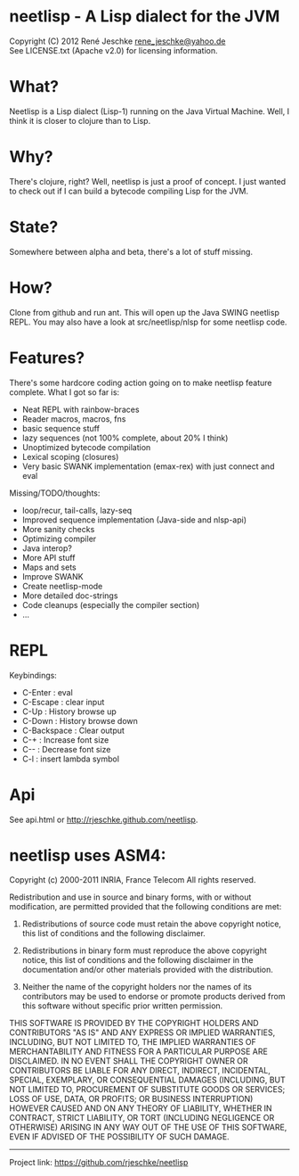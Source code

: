 # neetlisp - A Lisp dialect for the JVM
Copyright (C) 2012 René Jeschke <rene_jeschke@yahoo.de>  
See LICENSE.txt (Apache v2.0) for licensing information.

# What?
Neetlisp is a Lisp dialect (Lisp-1) running on the Java Virtual Machine. Well, I think
it is closer to clojure than to Lisp.

# Why?
There's clojure, right? Well, neetlisp is just a proof of concept. I just wanted
to check out if I can build a bytecode compiling Lisp for the JVM. 

# State?
Somewhere between alpha and beta, there's a lot of stuff missing.

# How?
Clone from github and run ant. This will open up the Java SWING neetlisp REPL. You may also
have a look at src/neetlisp/nlsp for some neetlisp code.

# Features?
There's some hardcore coding action going on to make neetlisp feature complete.
What I got so far is:

* Neat REPL with rainbow-braces
* Reader macros, macros, fns
* basic sequence stuff
* lazy sequences (not 100% complete, about 20% I think)
* Unoptimized bytecode compilation
* Lexical scoping (closures)
* Very basic SWANK implementation (emax-rex) with just connect and eval

Missing/TODO/thoughts:

* loop/recur, tail-calls, lazy-seq
* Improved sequence implementation (Java-side and nlsp-api)
* More sanity checks
* Optimizing compiler
* Java interop?
* More API stuff
* Maps and sets
* Improve SWANK
* Create neetlisp-mode
* More detailed doc-strings
* Code cleanups (especially the compiler section)
* ...

# REPL
Keybindings:

* C-Enter : eval
* C-Escape : clear input
* C-Up : History browse up
* C-Down : History browse down
* C-Backspace : Clear output
* C-+ : Increase font size
* C-- : Decrease font size
* C-l : insert lambda symbol

# Api

See api.html or <http://rjeschke.github.com/neetlisp>.

# neetlisp uses ASM4:

Copyright (c) 2000-2011 INRIA, France Telecom
All rights reserved.

Redistribution and use in source and binary forms, with or without
modification, are permitted provided that the following conditions
are met:

1. Redistributions of source code must retain the above copyright
   notice, this list of conditions and the following disclaimer.

2. Redistributions in binary form must reproduce the above copyright
   notice, this list of conditions and the following disclaimer in the
   documentation and/or other materials provided with the distribution.

3. Neither the name of the copyright holders nor the names of its
   contributors may be used to endorse or promote products derived from
   this software without specific prior written permission.

THIS SOFTWARE IS PROVIDED BY THE COPYRIGHT HOLDERS AND CONTRIBUTORS "AS IS"
AND ANY EXPRESS OR IMPLIED WARRANTIES, INCLUDING, BUT NOT LIMITED TO, THE
IMPLIED WARRANTIES OF MERCHANTABILITY AND FITNESS FOR A PARTICULAR PURPOSE
ARE DISCLAIMED. IN NO EVENT SHALL THE COPYRIGHT OWNER OR CONTRIBUTORS BE
LIABLE FOR ANY DIRECT, INDIRECT, INCIDENTAL, SPECIAL, EXEMPLARY, OR
CONSEQUENTIAL DAMAGES (INCLUDING, BUT NOT LIMITED TO, PROCUREMENT OF
SUBSTITUTE GOODS OR SERVICES; LOSS OF USE, DATA, OR PROFITS; OR BUSINESS
INTERRUPTION) HOWEVER CAUSED AND ON ANY THEORY OF LIABILITY, WHETHER IN
CONTRACT, STRICT LIABILITY, OR TORT (INCLUDING NEGLIGENCE OR OTHERWISE)
ARISING IN ANY WAY OUT OF THE USE OF THIS SOFTWARE, EVEN IF ADVISED OF
THE POSSIBILITY OF SUCH DAMAGE.


***

Project link: <https://github.com/rjeschke/neetlisp>
